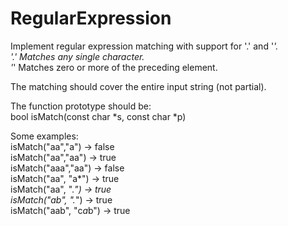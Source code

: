 # RegularExpression
Implement regular expression matching with support for '.' and '*'.<br>
'.' Matches any single character.<br>
'*' Matches zero or more of the preceding element.<br>

The matching should cover the entire input string (not partial).<br>

The function prototype should be:<br>
bool isMatch(const char *s, const char *p)<br>

Some examples:<br>
isMatch("aa","a") → false<br>
isMatch("aa","aa") → true<br>
isMatch("aaa","aa") → false<br>
isMatch("aa", "a*") → true<br>
isMatch("aa", ".*") → true<br>
isMatch("ab", ".*") → true<br>
isMatch("aab", "c*a*b") → true<br>
